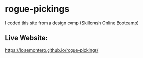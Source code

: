 # rogue-pickings

I coded this site from a design comp (Skillcrush Online Bootcamp)


## Live Website:
https://loisemontero.github.io/rogue-pickings/
